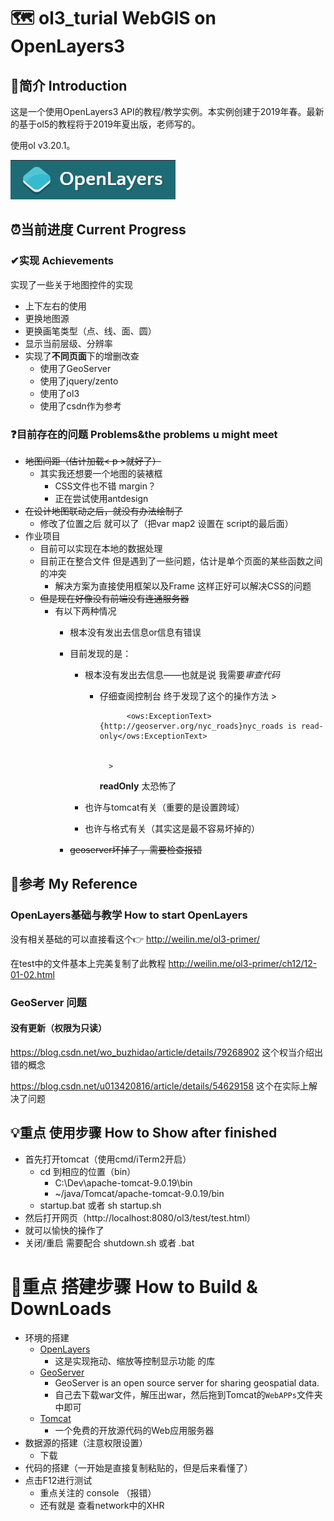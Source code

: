 # 🗺 ol3_turial  WebGIS on OpenLayers3
## 🙋‍简介 Introduction
这是一个使用OpenLayers3 API的教程/教学实例。本实例创建于2019年春。最新的基于ol5的教程将于2019年夏出版，老师写的。

使用ol v3.20.1。

![OpenLayers](img/openlayers.png)
## ⏰当前进度 Current Progress
### ✔实现 Achievements
实现了一些关于地图控件的实现

- 上下左右的使用
- 更换地图源
- 更换画笔类型（点、线、面、圆）
- 显示当前层级、分辨率
- 实现了**不同页面**下的增删改查
    - 使用了GeoServer
    - 使用了jquery/zento
    - 使用了ol3
    - 使用了csdn作为参考


### ❓目前存在的问题 Problems&the problems u might meet

- ~~地图间距（估计加载< p >就好了）~~
    - 其实我还想要一个地图的装裱框
        - CSS文件也不错 margin？
        - 正在尝试使用antdesign
- ~~在设计地图联动之后，就没有办法绘制了~~
    - 修改了位置之后 就可以了（把var map2 设置在 script的最后面）
- 作业项目
    -  目前可以实现在本地的数据处理 
    -  目前正在整合文件 但是遇到了一些问题，估计是单个页面的某些函数之间的冲突
        - 解决方案为直接使用框架以及Frame 这样正好可以解决CSS的问题
    -  ~~但是现在好像没有前端没有连通服务器~~
        - 有以下两种情况
             - 根本没有发出去信息or信息有错误
             
             - 目前发现的是：
                 - 根本没有发出去信息——也就是说 我需要*审查代码*
                    - 仔细查阅控制台 终于发现了这个的操作方法
                            >
                                
                                <ows:ExceptionText>{http://geoserver.org/nyc_roads}nyc_roads is read-only</ows:ExceptionText>

                                
                            >
                        **readOnly**  太恐怖了

                - 也许与tomcat有关（重要的是设置跨域）
                - 也许与格式有关（其实这是最不容易坏掉的）
             - ~~geoserver坏掉了 ，需要检查报错~~

## 📕参考 My Reference
### OpenLayers基础与教学 How to start OpenLayers
没有相关基础的可以直接看这个👉 http://weilin.me/ol3-primer/ 

在test中的文件基本上完美复制了此教程 http://weilin.me/ol3-primer/ch12/12-01-02.html
### GeoServer 问题
#### 没有更新（权限为只读）
https://blog.csdn.net/wo_buzhidao/article/details/79268902 这个权当介绍出错的概念

https://blog.csdn.net/u013420816/article/details/54629158  这个在实际上解决了问题



## 💡重点 使用步骤 How to Show after finished

- 首先打开tomcat（使用cmd/iTerm2开启）
    - cd 到相应的位置（bin）
        -  C:\Dev\apache-tomcat-9.0.19\bin 
        -  ~/java/Tomcat/apache-tomcat-9.0.19/bin
    - startup.bat 或者 sh startup.sh
- 然后打开网页（http://localhost:8080/ol3/test/test.html）
- 就可以愉快的操作了
- 关闭/重启 需要配合 shutdown.sh 或者 .bat


# 👣重点 搭建步骤 How to Build & DownLoads
- 环境的搭建
    - [OpenLayers](https://openlayers.org/ "OpenLayers官网")
        - 这是实现拖动、缩放等控制显示功能 的库
    - [GeoServer](www.geoserver.org/ "官网")  
        - GeoServer is an open source server for sharing 
        geospatial data.
        - 自己去下载war文件，解压出war，然后拖到Tomcat的`WebAPPs`文件夹中即可
    - [Tomcat](http://tomcat.apache.org/ "官网" )
        - 一个免费的开放源代码的Web应用服务器
- 数据源的搭建（注意权限设置）
    - 下载
- 代码的搭建（一开始是直接复制粘贴的，但是后来看懂了）
- 点击F12进行测试 
  - 重点关注的 console （报错）
  - 还有就是 查看network中的XHR
